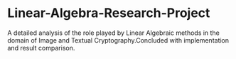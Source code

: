 # Linear-Algebra-Research-Project
A detailed analysis of the role played by Linear Algebraic methods in the domain of Image and Textual Cryptography.Concluded with implementation and result comparison.
